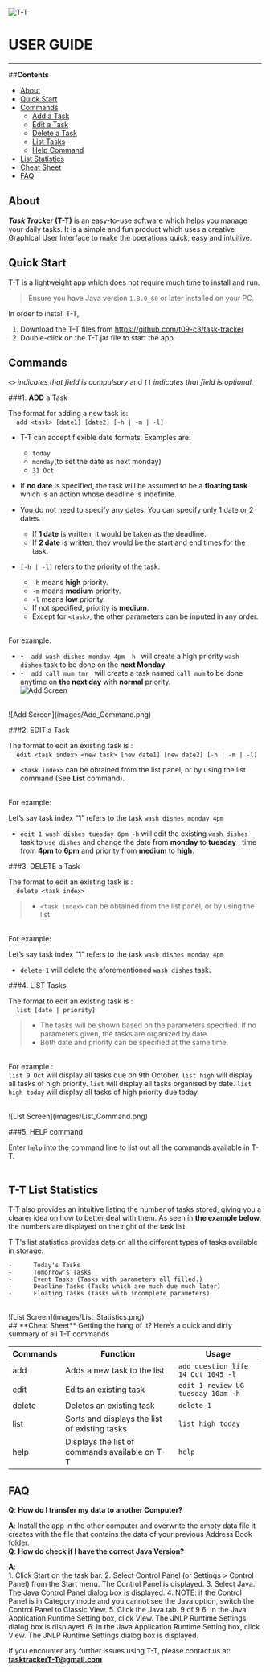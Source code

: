  
![T-T](images/T-T.png)

# **USER GUIDE** 
---
##**Contents**
*   [About](https://github.com/CS2103AUG2016-T09-C3/main/blob/documents/docs/UserGuide.md#about)
*   [Quick Start](https://github.com/CS2103AUG2016-T09-C3/main/blob/documents/docs/UserGuide.md#quick-start)
*   [Commands](https://github.com/CS2103AUG2016-T09-C3/main/blob/documents/docs/UserGuide.md#commands)
    -   [Add a Task](https://github.com/CS2103AUG2016-T09-C3/main/blob/documents/docs/UserGuide.md#1-add-a-task)
    -   [Edit a Task](https://github.com/CS2103AUG2016-T09-C3/main/blob/documents/docs/UserGuide.md#2-edit-a-task)
    -   [Delete a Task](https://github.com/CS2103AUG2016-T09-C3/main/blob/documents/docs/UserGuide.md#3-delete-a-task)
    -   [List Tasks](https://github.com/CS2103AUG2016-T09-C3/main/blob/documents/docs/UserGuide.md#4-list-tasks)
    -   [Help Command](https://github.com/CS2103AUG2016-T09-C3/main/blob/documents/docs/UserGuide.md#5-help-command)
*   [List Statistics](#liststatistics)
*   [Cheat Sheet](https://github.com/CS2103AUG2016-T09-C3/main/blob/documents/docs/UserGuide.md#liststatistics)
*   [FAQ](https://github.com/CS2103AUG2016-T09-C3/main/blob/documents/docs/UserGuide.md#liststatistics)

## **About**

**_Task Tracker_ (T-T)** is an easy-to-use software which helps you manage your daily tasks. It is a simple and fun product which uses a creative Graphical User Interface to make the operations quick, easy and intuitive.

## **Quick Start**

T-T is a lightweight app which does not require much time to install and run. 

> Ensure you have Java version `1.8.0_60` or later installed on your PC.

In order to install T-T, 

1. Download the T-T files from https://github.com/t09-c3/task-tracker
2. Double-click on the T-T.jar file to start the app.<br>

## **Commands**

`<>` _indicates that field is compulsory_ and `[]` _indicates that field is optional._ 

###1. **ADD** a Task

The format for adding a new task is: <br>
&nbsp; &nbsp;   `add <task> [date1] [date2] [-h | -m | -l]` <br>


*  T-T can accept flexible date formats. Examples are:
    *  `today`
    *  `monday`(to set the date as next monday)
    *  `31 Oct`
*   If **no date** is specified, the task will be assumed to be a **floating task** which is an action whose deadline is indefinite.
*   You do not need to specify any dates. You can specify only 1 date or 2 dates.
    *   If **1 date** is written, it would be taken as the deadline.
    -   If **2 date** is written, they would be the start and end times for the task.

*   `[-h | -l]` refers to the priority of the task. 
    *   `-h` means **high** priority. 
    *   `-m` means **medium** priority.
    *   `-l` means **low** priority.
    *   If not specified, priority is **medium**.
    *   Except for `<task>`, the other parameters can be inputed in any order.

<br>For example:<br>
*   `•  add wash dishes monday 4pm -h ` will create a high priority `wash dishes` task to be done on the **next Monday**.
*   `•  add call mum tmr ` will create a task named `call mum` to be done anytime on **the next day** with **normal** priority.<br>
![Add Screen](images/Add_Command2.png)
<br>
![Add Screen](images/Add_Command.png)

###2. EDIT a Task

The format to edit an existing task is : <br>
&nbsp; &nbsp; `edit <task index> <new task> [new date1] [new date2] [-h | -m | -l] ` <br>

  * `<task index>` can be obtained from the list panel, or by using the list command (See **List** command).

<br> For example: <br>

Let’s say task index “**1**” refers to the task `wash dishes monday 4pm`

*  `edit 1 wash dishes tuesday 6pm -h` will edit the existing `wash dishes` task to `use dishes` and change the date from **monday** to **tuesday** , time from **4pm** to **6pm** and priority from **medium** to **high**.

###3. DELETE a Task

The format to edit an existing task is : <br>
&nbsp; &nbsp; `delete <task index>` <br>

>   *  `<task index>` can be obtained from the list panel, or by using the list 


<br> For example: <br>

Let’s say task index “**1**” refers to the task `wash dishes monday 4pm`

*   `delete 1` will delete the aforementioned `wash dishes` task.

###4. LIST Tasks

The format to edit an existing task is : <br>
&nbsp; &nbsp; `list [date | priority]`<br>

>   *   The tasks will be shown based on the parameters specified. If no parameters given, the tasks are organized by date.
>   *   Both date and priority can be specified at the same time.

<br> For example : <br>
`list 9 Oct`  will display all tasks due on 9th October.
`list high` will display all tasks of high priority.
`list` will display all tasks organised by date.
`list high today` will display all tasks of high priority due today.

<br>
![List Screen](images/List_Command.png)

###5. HELP command

Enter `help` into the command line to list out all the commands available in T-T.<br> <br>

## **T-T List Statistics**

T-T also provides an intuitive listing the number of tasks stored, giving you a clearer idea on how to better deal with them. As seen in **the example below**, the numbers are displayed on the right of the task list. 

T-T's list statistics provides data on all the different types of tasks available in storage:

    -      Today's Tasks 
    -      Tomorrow's Tasks
    -      Event Tasks (Tasks with parameters all filled.)
    -      Deadline Tasks (Tasks which are much due much later)
    -      Floating Tasks (Tasks with incomplete parameters)  
<br>
![List Screen](images/List_Statistics.png)
<br>
## **Cheat Sheet**
Getting the hang of it? Here’s a quick and dirty summary of all T-T commands

| Commands  | Function  | Usage  |
|---|---|---|
| add  |  Adds a new task to the list | `add question life 14 Oct 1045 -l` |
| edit  | Edits an existing task  | `edit 1 review UG tuesday 10am -h`  |
| delete  | Deletes an existing task  |  `delete 1`    |
| list  | Sorts and displays the list of existing tasks  | `list high today` |
|  help | Displays the list of commands available on T-T  |  `help` |

## **FAQ**

**Q**: __How do I transfer my data to another Computer?__

**A**: Install the app in the other computer and overwrite the empty data file it creates with the file that contains the data of your previous Address Book folder. <br>
**Q**: __How do check if I have the correct Java Version?__ 

**A**:  
     1. Click Start on the task bar. 
     2. Select Control Panel (or Settings > Control Panel) from the Start menu. The Control Panel is displayed. 
     3. Select Java. The Java Control Panel dialog box is displayed.
     4. NOTE: if the Control Panel is in Category mode and you cannot see the Java option, switch the Control Panel to Classic View. 
     5. Click the Java tab. 9 of 9 6. In the Java Application Runtime Setting box, click View. The JNLP Runtime Settings dialog box is displayed.
     6. In the Java Application Runtime Setting box, click View. The JNLP Runtime Settings dialog box is displayed.
<br>

If you encounter any further issues using T-T, please contact us at:
    **tasktrackerT-T@gmail.com**
